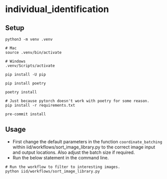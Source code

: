# individual_identification

## Setup

```
python3 -m venv .venv

# Mac
source .venv/bin/activate

# Windows
.venv/Scripts/activate

pip install -U pip

pip install poetry

poetry install

# Just because pytorch doesn't work with poetry for some reason.
pip install -r requirements.txt

pre-commit install
```

## Usage

- First change the default parameters in the function `coordinate_batching` within iid/workflows/sort_image_library.py to the correct image input and output locations. Also adjust the batch size if required.
- Run the below statement in the command line.

```
# Run the workflow to filter to interesting images.
python iid/workflows/sort_image_library.py
```
